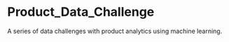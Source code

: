# Product_Data_Challenge
A series of data challenges with product analytics using machine learning.
